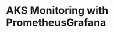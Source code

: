 # AKS Monitoring with PrometheusGrafana                                                                                                                                                                                                                                                                                                                                    
